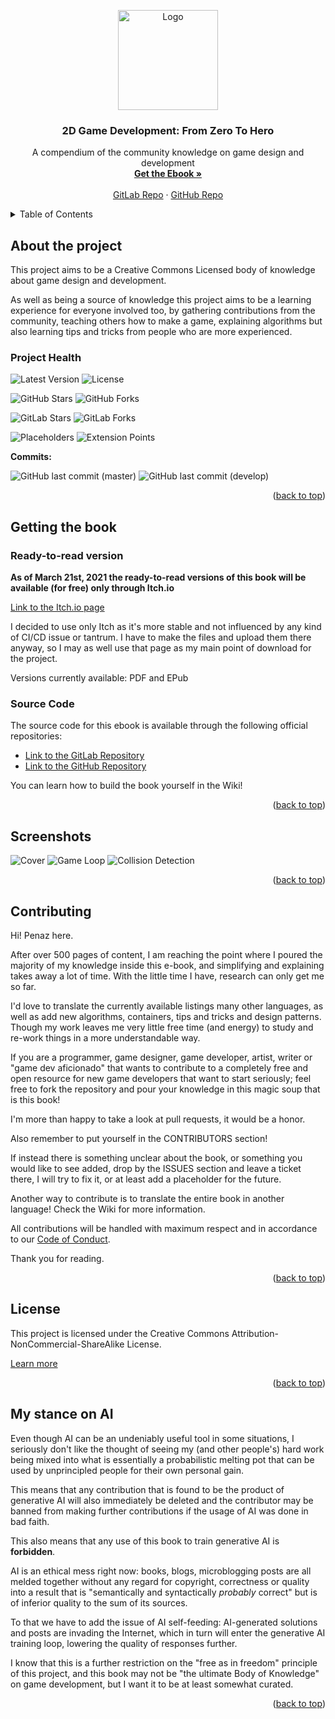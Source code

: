 <a name="readme-top"></a>
<div align="center">
    <img src="docs/logo.svg" alt="Logo" width="160" height="160" />
    <h3 align="center">2D Game Development: From Zero To Hero</h3>
    <p align="center">
        A compendium of the community knowledge on game design and development
        <br/>
        <a href="https://therealpenaz91.itch.io/2dgd-f0th"><strong>Get the Ebook »</strong></a>
        <br/>
        <br/>
            <a href="https://gitlab.com/Penaz/2dgd_f0th">GitLab Repo</a>
            ·
            <a href="https://github.com/2DGD-F0TH/2DGD_F0TH">GitHub Repo</a>
    </p>
</div>

<!-- TABLE OF CONTENTS -->
<details>
    <summary>Table of Contents</summary>
    <ol>
        <li>
            <a href="#about-the-project">About The Project</a>
            <ul>
                <li><a href="#project-health">Project Health</a></li>
            </ul>
        </li>
        <li>
            <a href="#getting-the-book">Getting The Book</a>
            <ul>
                <li><a href="#ready-to-read-version">Ready-to-read Version</a></li>
                <li><a href="#source-code">Source Code</a></li>
            </ul>
        </li>
        <li><a href="#screenshots">Screenshots</a></li>
        <li><a href="#contributing">Contributing</a></li>
        <li><a href="#license">License</a></li>
        <li><a href="#my-stance-on-ai">My stance on AI</a></li>
    </ol>
</details>

About the project
-----------------

This project aims to be a Creative Commons Licensed body of knowledge about game design and development.

As well as being a source of knowledge this project aims to be a learning experience for everyone involved too, by gathering contributions from the community, teaching others how to make a game, explaining algorithms but also learning tips and tricks from people who are more experienced.

### Project Health

![Latest Version](https://img.shields.io/github/v/tag/penaz91/2dgd_f0th?label=Latest%20Version&logo=git&style=for-the-badge)
![License](https://img.shields.io/static/v1?label=License&message=BY-NC-SA&color=black&logo=creativecommons&style=for-the-badge)

![GitHub Stars](https://img.shields.io/github/stars/penaz91/2DGD_F0TH?label=GitHub%20Stars&logo=github&style=for-the-badge)
![GitHub Forks](https://img.shields.io/github/forks/penaz91/2DGD_F0TH?label=GitHub%20Forks&logo=github&style=for-the-badge)

![GitLab Stars](https://img.shields.io/gitlab/stars/Penaz/2DGD_F0TH?label=Gitlab%20Stars&logo=gitlab&style=for-the-badge)
![GitLab Forks](https://img.shields.io/gitlab/forks/Penaz/2DGD_F0TH?label=GitLab%20Forks&logo=gitlab&style=for-the-badge)

![Placeholders](https://img.shields.io/badge/Placeholders-111-%23FF8800?style=for-the-badge)
![Extension Points](https://img.shields.io/badge/Extension%20Points-11-%23FF8800?style=for-the-badge)

**Commits:**

![GitHub last commit (master)](https://img.shields.io/github/last-commit/penaz91/2DGD_F0TH/master?label=Last%20Commit%20%28master%29&logo=git&style=for-the-badge)
![GitHub last commit (develop)](https://img.shields.io/github/last-commit/penaz91/2DGD_F0TH/develop?label=Last%20Commit%20%28develop%29&logo=git&style=for-the-badge)


<p align="right">(<a href="#readme-top">back to top</a>)</p>

Getting the book
-----------------

### Ready-to-read version

**As of March 21st, 2021 the ready-to-read versions of this book will be available (for free) only through Itch.io**

[Link to the Itch.io page](https://therealpenaz91.itch.io/2dgd-f0th)

I decided to use only Itch as it's more stable and not influenced by any kind of CI/CD issue or tantrum. I have to make the files and upload them there anyway, so I may as well use that page as my main point of download for the project.

Versions currently available: PDF and EPub

### Source Code

The source code for this ebook is available through the following official repositories:

- [Link to the GitLab Repository](https://gitlab.com/Penaz/2dgd_f0th/)
- [Link to the GitHub Repository](https://github.com/Penaz91/2DGD_F0TH)

You can learn how to build the book yourself in the Wiki!

<p align="right">(<a href="#readme-top">back to top</a>)</p>

Screenshots
------------

![Cover](/docs/screenshots/Cover.png?raw=true)
![Game Loop](/docs/screenshots/Screen_1.png?raw=true)
![Collision Detection](/docs/screenshots/Screen_2.png?raw=true)

<p align="right">(<a href="#readme-top">back to top</a>)</p>

Contributing
------------

Hi! Penaz here.

After over 500 pages of content, I am reaching the point where I poured the majority of my knowledge inside this e-book, and simplifying and explaining takes away a lot of time. With the little time I have, research can only get me so far.

I'd love to translate the currently available listings many other languages, as well as add new algorithms, containers, tips and tricks and design patterns. Though my work leaves me very little free time (and energy) to study and re-work things in a more understandable way.

If you are a programmer, game designer, game developer, artist, writer or "game dev aficionado" that wants to contribute to a completely free and open resource for new game developers that want to start seriously; feel free to fork the repository and pour your knowledge in this magic soup that is this book!

I'm more than happy to take a look at pull requests, it would be a honor.

Also remember to put yourself in the CONTRIBUTORS section!

If instead there is something unclear about the book, or something you would like to see added, drop by the ISSUES section and leave a ticket there, I will try to fix it, or at least add a placeholder for the future.

Another way to contribute is to translate the entire book in another language! Check the Wiki for more information.

All contributions will be handled with maximum respect and in accordance to our [Code of Conduct](CODE_OF_CONDUCT.md).

Thank you for reading.

<p align="right">(<a href="#readme-top">back to top</a>)</p>

License
--------

This project is licensed under the Creative Commons Attribution-NonCommercial-ShareAlike License.

[Learn more](/docs/license_reasoning.md)

<p align="right">(<a href="#readme-top">back to top</a>)</p>

My stance on AI
---------------

Even though AI can be an undeniably useful tool in some situations, I seriously don't like the thought of seeing my (and other people's) hard work being mixed into what is essentially a probabilistic melting pot that can be used by unprincipled people for their own personal gain.

This means that any contribution that is found to be the product of generative AI will also immediately be deleted and the contributor may be banned from making further contributions if the usage of AI was done in bad faith.

This also means that any use of this book to train generative AI is **forbidden**.

AI is an ethical mess right now: books, blogs, microblogging posts are all melded together without any regard for copyright, correctness or quality into a result that is "semantically and syntactically *probably* correct" but is of inferior quality to the sum of its sources.

To that we have to add the issue of AI self-feeding: AI-generated solutions and posts are invading the Internet, which in turn will enter the generative AI training loop, lowering the quality of responses further.

I know that this is a further restriction on the "free as in freedom" principle of this project, and this book may not be "the ultimate Body of Knowledge" on game development, but I want it to be at least somewhat curated.

<p align="right">(<a href="#readme-top">back to top</a>)</p>
